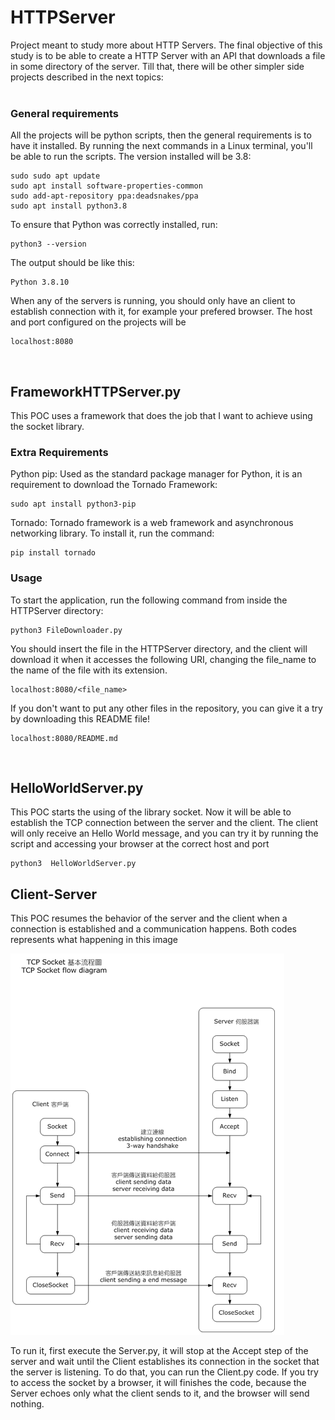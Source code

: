 # HTTPServer
Project meant to study more about HTTP Servers. The final objective of this study is to be able to create a HTTP Server with an API that downloads a file in some directory of the server. Till that, there will be other simpler side projects described in the next topics:
<br /><br />

### General requirements
All the projects will be python scripts, then the general requirements is to have it installed. By running the next commands in a Linux terminal, you'll be able to run the scripts. The version installed will be 3.8:

    sudo sudo apt update
    sudo apt install software-properties-common
    sudo add-apt-repository ppa:deadsnakes/ppa
    sudo apt install python3.8

To ensure that Python was correctly installed, run:

    python3 --version

The output should be like this:

    Python 3.8.10

When any of the servers is running, you should only have an client to establish connection with it, for example your prefered browser. The host and port configured on the projects will be 

    localhost:8080
<br />

## FrameworkHTTPServer.py
This POC uses a framework that does the job that I want to achieve using the socket library.
### Extra Requirements

Python pip: Used as the standard package manager for Python, it is an requirement to download the Tornado Framework:

    sudo apt install python3-pip

Tornado: Tornado framework is a web framework and asynchronous networking library. To install it, run the command:

    pip install tornado

### Usage
To start the application, run the following command from inside the HTTPServer directory:

    python3 FileDownloader.py

You should insert the file in the HTTPServer directory, and the client will download it when it accesses the following URI, changing the file_name to the name of the file with its extension.
```
localhost:8080/<file_name>
```
If you don't want to put any other files in the repository, you can give it a try by downloading this README file!
```
localhost:8080/README.md
```
<br />

## HelloWorldServer.py
This POC starts the using of the library socket. Now it will be able to establish the TCP connection between the server and the client. The client will only receive an Hello World message, and you can try it by running the script and accessing your browser at the correct host and port

    python3  HelloWorldServer.py


## Client-Server
This POC resumes the behavior of the server and the client when a connection is established and a communication happens. Both codes represents what happening in this image

![plot](./TCPSocket.png)

To run it, first execute the Server.py, it will stop at the Accept step of the server and wait until the Client establishes its connection in the socket that the server is listening. To do that, you can run the Client.py code. If you try to access the socket by a browser, it will finishes the code, because the Server echoes only what the client sends to it, and the browser will send nothing.